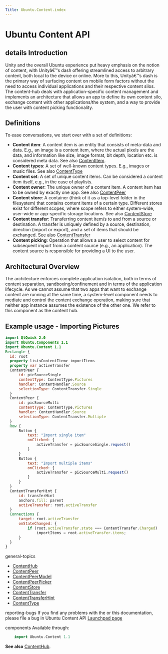 ```yaml
---
Title: Ubuntu.Content.index
---
```

        
Ubuntu Content API
==================

<span class="subtitle"></span>
details
Introduction
------------

Unity and the overall Ubuntu experience put heavy emphasis on the notion of content, with Unityâ€™s dash offering streamlined access to arbitrary content, both local to the device or online. More to this, Unityâ€™s dash is the primary way of surfacing content on mobile form factors without the need to access individual applications and their respective content silos. The content-hub deals with application-specific content management and implements an architecture that allows an app to define its own content silo, exchange content with other applications/the system, and a way to provide the user with content picking functionality.

<span id="definitions"></span>
Definitions
-----------

To ease conversations, we start over with a set of definitions:

-   **Content item**: A content item is an entity that consists of meta-data and data. E.g., an image is a content item, where the actual pixels are the data, and information like size, image format, bit depth, location etc. is considered meta data. See also [ContentItem](../Ubuntu.Content.ContentItem.md).
-   **Content types**: A set of well-known content types. E.g., images or music files. See also [ContentType](../Ubuntu.Content.ContentType.md)
-   **Content set**: A set of unique content items. Can be considered a content item itself, e.g., in the case of playlists.
-   **Content owner**: The unique owner of a content item. A content item has to be owned by exactly one app. See also [ContentPeer](../Ubuntu.Content.ContentPeer.md)
-   **Content store**: A container (think of it as a top-level folder in the filesystem) that contains content items of a certain type. Different stores exist for different scopes, where scope refers to either system-wide, user-wide or app-specific storage locations. See also [ContentStore](../Ubuntu.Content.ContentStore.md)
-   **Content transfer**: Transferring content item/s to and from a source or destination. A transfer is uniquely defined by a source, destination, direction (import or export), and a set of items that should be exchanged. See also [ContentTransfer](../Ubuntu.Content.ContentTransfer.md)
-   **Content picking**: Operation that allows a user to select content for subsequent import from a content source (e.g., an application). The content source is responsible for providing a UI to the user.

<span id="architectural-overview"></span>
Architectural Overview
----------------------

The architecture enforces complete application isolation, both in terms of content separation, sandboxing/confinement and in terms of the application lifecycle. As we cannot assume that two apps that want to exchange content are running at the same time, a system-level component needs to mediate and control the content exchange operation, making sure that neither app instance assumes the existence of the other one. We refer to this component as the content hub.

<span id="example-usage-importing-pictures"></span>
Example usage - Importing Pictures
----------------------------------

``` qml
import QtQuick 2.0
import Ubuntu.Components 1.1
import Ubuntu.Content 1.1
Rectangle {
  id: root
  property list<ContentItem> importItems
  property var activeTransfer
  ContentPeer {
      id: picSourceSingle
      contentType: ContentType.Pictures
      handler: ContentHandler.Source
      selectionType: ContentTransfer.Single
  }
  ContentPeer {
      id: picSourceMulti
      contentType: ContentType.Pictures
      handler: ContentHandler.Source
      selectionType: ContentTransfer.Multiple
  }
  Row {
      Button {
          text: "Import single item"
          onClicked: {
              activeTransfer = picSourceSingle.request()
          }
      }
      Button {
          text: "Import multiple items"
          onClicked: {
              activeTransfer = picSourceMulti.request()
          }
      }
  }
  ContentTransferHint {
      id: transferHint
      anchors.fill: parent
      activeTransfer: root.activeTransfer
  }
  Connections {
      target: root.activeTransfer
      onStateChanged: {
          if (root.activeTransfer.state === ContentTransfer.Charged)
              importItems = root.activeTransfer.items;
      }
  }
}
```

general-topics
-   [ContentHub](../Ubuntu.Content.ContentHub.md)
-   [ContentPeer](../Ubuntu.Content.ContentPeer.md)
-   [ContentPeerModel](../Ubuntu.Content.ContentPeerModel.md)
-   [ContentPeerPicker](../Ubuntu.Content.ContentPeerPicker.md)
-   [ContentStore](../Ubuntu.Content.ContentStore.md)
-   [ContentTransfer](../Ubuntu.Content.ContentTransfer.md)
-   [ContentTransferHint](../Ubuntu.Content.ContentTransferHint.md)
-   [ContentType](../Ubuntu.Content.ContentType.md)

reporting-bugs
If you find any problems with the or this documentation, please file a bug in Ubuntu Content API [Launchpad page](https://bugs.launchpad.net/content-hub)

components
Available through:

``` cpp
    import Ubuntu.Content 1.1
```

**See also** [ContentHub](../Ubuntu.Content.ContentHub.md).


